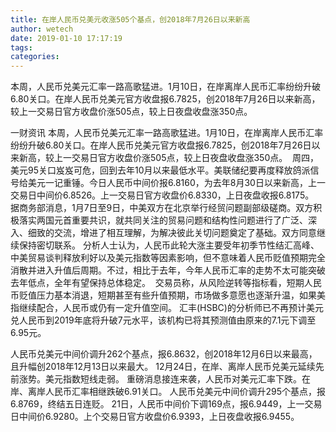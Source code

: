 ```yaml
---
title: 在岸人民币兑美元收涨505个基点，创2018年7月26日以来新高
author: wetech
date: 2019-01-10 17:17:19
tags: 
categories: 
---
```

本周，人民币兑美元汇率一路高歌猛进。1月10日，在岸离岸人民币汇率纷纷升破6.80关口。在岸人民币兑美元官方收盘报6.7825，创2018年7月26日以来新高，较上一交易日官方收盘价涨505点，较上日夜盘收盘涨350点。 
<!-- more -->
一财资讯
本周，人民币兑美元汇率一路高歌猛进。1月10日，在岸离岸人民币汇率纷纷升破6.80关口。在岸人民币兑美元官方收盘报6.7825，创2018年7月26日以来新高，较上一交易日官方收盘价涨505点，较上日夜盘收盘涨350点。 
周四，美元95关口岌岌可危，回到去年10月以来最低水平。美联储纪要再度释放鸽派信号给美元一记重锤。今日人民币中间价报6.8160，为去年8月30日以来新高，上一交易日中间价6.8526。上一交易日官方收盘价6.8330，上日夜盘收报6.8175。 
据商务部消息，1月7日至9日，中美双方在北京举行经贸问题副部级磋商。双方积极落实两国元首重要共识，就共同关注的贸易问题和结构性问题进行了广泛、深入、细致的交流，增进了相互理解，为解决彼此关切问题奠定了基础。双方同意继续保持密切联系。
分析人士认为，人民币此轮大涨主要受年初季节性结汇高峰、中美贸易谈判释放利好以及美元指数等因素影响，但不意味着人民币贬值预期完全消散并进入升值后周期。不过，相比于去年，今年人民币汇率的走势不太可能突破去年低点，全年有望保持总体稳定。 
交易员称，从风险逆转等指标看，短期人民币贬值压力基本消退，短期甚至有些升值预期，市场做多意愿也逐渐升温，如果美指继续配合，人民币或仍有一定升值空间。
汇丰(HSBC)的分析师已不再预计美元兑人民币到2019年底将升破7元水平，该机构已将其预测值由原来的7.1元下调至6.95元。
 
 
人民币兑美元中间价调升262个基点，报6.8632，创2018年12月6日以来最高，且升幅创2018年12月13日以来最大。
12月24日，在岸、离岸人民币兑美元延续先前涨势。美元指数短线走弱。
重磅消息接连来袭，人民币对美元汇率下跌。在岸、离岸人民币汇率相继跌破6.91关口。
人民币兑美元中间价调升295个基点，报6.8769，终结五日连贬。
21日，人民币中间价下调169点，报6.9449，上一交易日中间价6.9280。上个交易日官方收盘价6.9393，上日夜盘收报6.9455。
